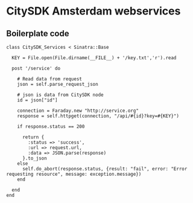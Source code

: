 # CitySDK Amsterdam webservices

## Boilerplate code

    class CitySDK_Services < Sinatra::Base
     
      KEY = File.open(File.dirname(__FILE__) + '/key.txt','r').read
      
      post '/service' do
      
        # Read data from request 
        json = self.parse_request_json
        
        # json is data from CitySDK node
        id = json["id"]
    
        connection = Faraday.new "http://service.org"
        response = self.httpget(connection, "/api/#{id}?key=#{KEY}")
        
        if response.status == 200
          
          return { 
            :status => 'success', 
            :url => request.url, 
            :data => JSON.parse(response)
          }.to_json 
        else
          self.do_abort(response.status, {result: "fail", error: "Error requesting resource", message: exception.message})
        end

      end
    end  
      
